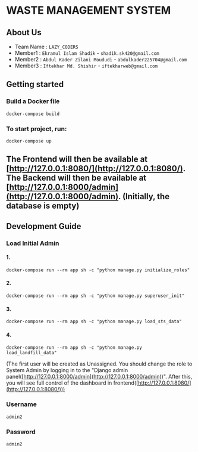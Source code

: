 # WASTE MANAGEMENT SYSTEM

## About Us
- Team Name : `LAZY_CODERS`
- Member1 : `Ekramul Islam Shadik` - `shadik.sk420@gmail.com`
- Member2 :  `Abdul Kader Zilani Moududi` - `abdulkader225704@gmail.com`
- Member3 : `Iftekhar Md. Shishir` - `iftekharweb@gmail.com`

## Getting started

### Build a Docker file
```
docker-compose build
```




### To start project, run:
```
docker-compose up
```

The Frontend will then be available at [http://127.0.0.1:8080/](http://127.0.0.1:8080/).
The Backend will then be available at [http://127.0.0.1:8000/admin](http://127.0.0.1:8000/admin).
(Initially, the database is empty)
---

## Development Guide

### Load Initial Admin
#### 1.
```
docker-compose run --rm app sh -c "python manage.py initialize_roles"
```
#### 2.
```
docker-compose run --rm app sh -c "python manage.py superuser_init"
```
#### 3.
```
docker-compose run --rm app sh -c "python manage.py load_sts_data"
```
#### 4.
```
docker-compose run --rm app sh -c "python manage.py load_landfill_data"
```
(The first user will be created as Unassigned. You should change the role to System Admin by logging in to the "Django admin panel([http://127.0.0.1:8000/admin](http://127.0.0.1:8000/admin))". After this, you will see full control of the dashboard in frontend([http://127.0.0.1:8080/](http://127.0.0.1:8080/)))

### Username
```
admin2

```
### Password
```
admin2

```

